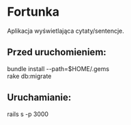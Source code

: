 # Fortunka

Aplikacja wyświetlająca cytaty/sentencje.


## Przed uruchomieniem:

bundle install --path=$HOME/.gems <br />
rake db:migrate

## Uruchamianie:

rails s -p 3000